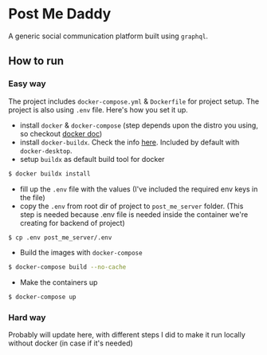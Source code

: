 # Post Me Daddy

A generic social communication platform built using `graphql`.

## How to run

### Easy way

The project includes `docker-compose.yml` & `Dockerfile` for project setup. The project is also using `.env` file. Here's how you set it up.

* install `docker` & `docker-compose` (step depends upon the distro you using, so checkout [docker doc](https://docs.docker.com/get-docker/))
* install `docker-buildx`. Check the info [here](https://docs.docker.com/build/install-buildx/). Included by default with `docker-desktop`.
* setup `buildx` as default build tool for docker
```sh
$ docker buildx install
```
* fill up the `.env` file with the values (I've included the required env keys in the file)
* copy the `.env` from root dir of project to `post_me_server` folder. (This step is needed because .env file is needed inside the container we're creating for backend of project)
```sh
$ cp .env post_me_server/.env
```
* Build the images with `docker-compose`
```sh
$ docker-compose build --no-cache
```
* Make the containers up
```sh
$ docker-compose up
```

### Hard way

Probably will update here, with different steps I did to make it run locally without docker (in case if it's needed)
